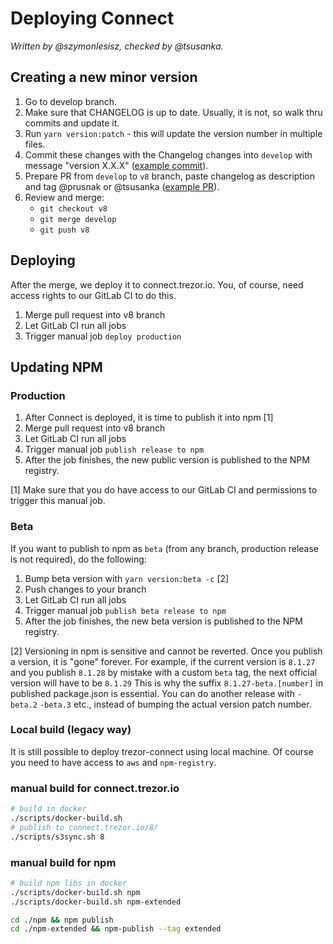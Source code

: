 # Deploying Connect

_Written by @szymonlesisz, checked by @tsusanka._

## Creating a new minor version

1. Go to develop branch.
1. Make sure that CHANGELOG is up to date. Usually, it is not, so walk thru commits and update it.
1. Run `yarn version:patch` - this will update the version number in multiple files.
1. Commit these changes with the Changelog changes into `develop` with message "version X.X.X" ([example commit](https://github.com/trezor/connect/commit/d28e506524bc666757715294f7d030ea1a1d6eef)).
1. Prepare PR from `develop` to `v8` branch, paste changelog as description and tag @prusnak or @tsusanka ([example PR](https://github.com/trezor/connect/pull/812)).
1. Review and merge:
    - `git checkout v8`
    - `git merge develop`
    - `git push v8`

## Deploying

After the merge, we deploy it to connect.trezor.io. You, of course, need access rights to our GitLab CI to do this.

1. Merge pull request into v8 branch
1. Let GitLab CI run all jobs
1. Trigger manual job `deploy production`

## Updating NPM

### Production

1. After Connect is deployed, it is time to publish it into npm [1]
1. Merge pull request into v8 branch
1. Let GitLab CI run all jobs
1. Trigger manual job `publish release to npm`
1. After the job finishes, the new public version is published to the NPM registry.

[1] Make sure that you do have access to our GitLab CI and permissions to trigger this manual job.

### Beta

If you want to publish to npm as `beta` (from any branch, production release is not required), do the following:

1. Bump beta version with `yarn version:beta -c` [2]
1. Push changes to your branch
1. Let GitLab CI run all jobs
1. Trigger manual job `publish beta release to npm`
1. After the job finishes, the new beta version is published to the NPM registry.

[2] Versioning in npm is sensitive and cannot be reverted. Once you publish a version, it is "gone" forever.
For example, if the current version is `8.1.27` and you publish `8.1.28` by mistake with a custom `beta` tag, the next official version will have to be `8.1.29`
This is why the suffix `8.1.27-beta.[number]` in published package.json is essential. You can do another release with `-beta.2` `-beta.3` etc., instead of bumping the actual version patch number.

### Local build (legacy way)

It is still possible to deploy trezor-connect using local machine. Of course you need to have access to `aws` and `npm-registry`.

### manual build for connect.trezor.io

```bash
# build in docker
./scripts/docker-build.sh
# publish to connect.trezor.io/8/
./scripts/s3sync.sh 8
```

### manual build for npm

```bash
# build npm libs in docker
./scripts/docker-build.sh npm
./scripts/docker-build.sh npm-extended

cd ./npm && npm publish
cd ./npm-extended && npm-publish --tag extended
```
